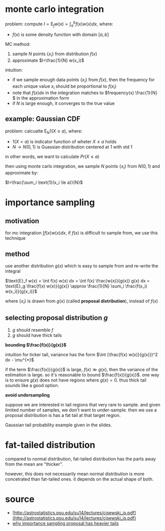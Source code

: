 # monte carlo integration

problem: compute $`I=\text{E}_f w(x) = \int_a^b f(x)w(x) dx`$, where:

- $`f(x)`$ is some density function with domain $`[a, b]`$

MC method:

1. sample $`N`$ points $`\{x_i\}`$ from distribution $`f(x)`$
2. approximate $`I=\frac{1}{N} w(x_i)`$

intuition: 

- if we sample enough data points $`\{x_i\}`$ from $`f(x)`$, then the frequency for each unique value $`x_i`$ should be proportional to $`f(x_i)`$
- note that $`f(x) dx`$ in the integration matches to $`frequency(x) \frac{1}{N} `$ in the approximation form
- if $`N`$ is large enough, it converges to the true value

## example: Gaussian CDF

problem: calcualte $`\text{E}_N \text{1}(X \le a)`$, where:

- $`\text{1}(X<a)`$ is indicator function of wheter $`X \le a`$ holds
- $`N \rightarrow N(0, 1)`$ is Guassian distribution centered at 1 with std $`1`$

in other words, we want to calculate $`Pr(X \le a)`$

then using monte carlo integration, we sample $`N`$ points $`\{x_i\}`$ from $`N(0, 1)`$ and approximate by:

$`I=\frac{\sum_i \text{1}(x_i \le a)}{N}`$

# importance sampling

## motivation

for mc integration $`\int f(x) w(x) dx`$, if $`f(x)`$ is difficult to sample from, we use this technique

## method

use another distribution $`g(x)`$ which is easy to sample from and re-write the integral

$`\text{E}_f w(x) = \int f(x) w(x) dx = \int f(x) \frac{w(x)}{g(x)} g(x) dx = \text{E}_g \frac{f(x) w(x)}{g(x)} \approx \frac{1}{N} \sum_i \frac{f(x_i) w(x_i)}{g(x_i)}`$

where $`\{x_i\}`$ is drawn from $`g(x)`$ (called **proposal distribution**), instead of $`f(x)`$

## selecting proposal distribution $`g`$

1. $`g`$ should resemble $`f`$
2. $`g`$ should have thick tails 

**bounding $`\frac{f(x)}{g(x)}`$**

intuition for ticker tail, variance has the form $`\int (\frac{f(x) w(x)}{g(x)})^2 dx - \mu^{*}`$

if the term $`\frac{f(x)}{g(x)}`$ is large, $`f(x) \gg g(x)`$, then the variance of the estimation is large. 
so it's reasonable to bound $`\frac{f(x)}{g(x)}`$. 
one way is to ensure $`g(x)`$ does not have regions where $`g(x)=0`$. 
thus thick tail sounds like a good option. 

**avoid undersampling**

suppose we are interested in tail regions that very rare to sample. 
and given limited number of samples, we don't want to under-sample. 
then we use a proposal distribution is has a fat tail at that target region. 

Gaussian tail probability example given in the slides. 

# fat-tailed distribution

compared to normal distribution, fat-tailed distribution has the parts away from the mean are "thicker". 

however, this does not necessarily mean normal distribution is more concetrated than fat-tailed ones. 
it depends on the actual shape of both. 

# source

- [http://astrostatistics.psu.edu/su14/lectures/cisewski_is.pdf](http://astrostatistics.psu.edu/su14/lectures/cisewski_is.pdf)
- [why importance sampling proposal has heavier tails](https://stats.stackexchange.com/questions/76798/in-importance-sampling-why-should-the-importance-density-have-heavier-tails)
